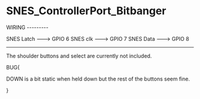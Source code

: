 # SNES_ControllerPort_Bitbanger

WIRING ---------

SNES Latch ---> GPIO 6
SNES clk ---> GPIO 7
SNES Data ---> GPIO 8

-------------------

The shoulder buttons and select are currently not included. 

BUG{ 

DOWN is a bit static when held down but the rest of the buttons seem fine.

}
